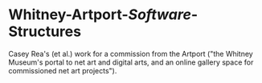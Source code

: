 # Whitney-Artport-_Software_-Structures
Casey Rea's (et al.) work for a commission from the Artport ("the Whitney Museum's portal to net art and digital arts, and an online gallery space for commissioned net art projects").
